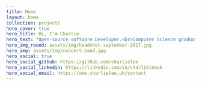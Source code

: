 ```yaml
---
title: Home
layout: home
collection: projects
hero_cover: true
hero_title: Hi, I'm Charlie
hero_text: "Open-source software Developer.<br>Computer Science graduate.<br>Musician and composer."
hero_img_round: assets/img/headshot-september-2017.jpg
hero_img: assets/img/concert-band.jpg
hero_social: true
hero_social_github: https://github.com/charlielee
hero_social_linkedin: https://linkedin.com/in/charlieleeuk
hero_social_email: https://www.charlielee.uk/contact
---
```

